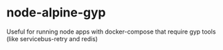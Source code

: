 # node-alpine-gyp

Useful for running node apps with docker-compose that require gyp tools (like servicebus-retry and redis)
